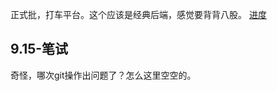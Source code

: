 正式批，打车平台。这个应该是经典后端，感觉要背背八股。
[进度](https://campus.didiglobal.com/campus_apply/didiglobal/96064#/candidateHome/applications)

## 9.15-笔试

奇怪，哪次git操作出问题了？怎么这里空空的。
